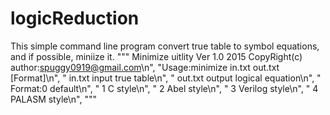 # logicReduction
This simple command line program convert true table to symbol equations, and if possible, miniize it.
"""
    Minimize uitlity Ver 1.0 2015 CopyRight(c)
    author:spuggy0919@gmail.com\n",
    "Usage:minimize in.txt out.txt [Format]\n",
    "  in.txt input true table\n",
    " out.txt output logical equation\n",
    " Format:0 default\n",
    "        1 C style\n",
    "        2 Abel style\n",
    "        3 Verilog style\n",
    "        4 PALASM style\n",
"""

